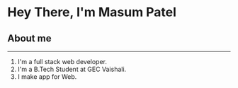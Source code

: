 <h1><b>Hey There, I'm Masum Patel</b></h1>
<h2>About me</h2><hr>
<ol>
  <li>I'm a full stack web developer.</li>
  <li>I'm a B.Tech Student at GEC Vaishali.</li>
  <li>I make app for Web.</li>
</ol>
<!---
Masumpate/Masumpate is a ✨ special ✨ repository because its `README.md` (this file) appears on your GitHub profile.
You can click the Preview link to take a look at your changes.
--->
